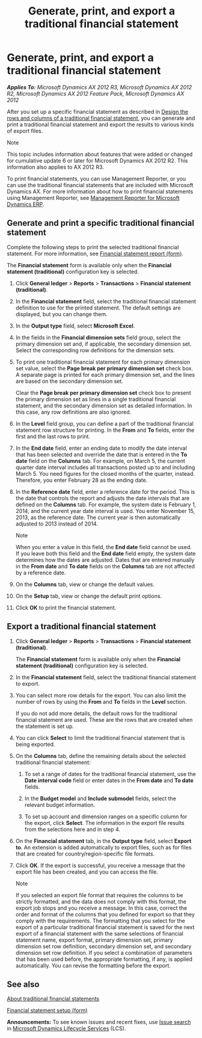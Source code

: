 ﻿---
title: Generate, print, and export a traditional financial statement
TOCTitle: Generate, print, and export a traditional financial statement
ms:assetid: ca3962e2-c4cc-4372-ac5d-2158cb758421
ms:mtpsurl: https://technet.microsoft.com/en-us/library/Aa572662(v=AX.60)
ms:contentKeyID: 36059331
ms.date: 04/18/2014
mtps_version: v=AX.60
---

# Generate, print, and export a traditional financial statement 


_**Applies To:** Microsoft Dynamics AX 2012 R3, Microsoft Dynamics AX 2012 R2, Microsoft Dynamics AX 2012 Feature Pack, Microsoft Dynamics AX 2012_

After you set up a specific financial statement as described in [Design the rows and columns of a traditional financial statement](design-the-rows-and-columns-of-a-traditional-financial-statement.md), you can generate and print a traditional financial statement and export the results to various kinds of export files.


> [!NOTE]
> <P>This topic includes information about features that were added or changed for cumulative update 6 or later for Microsoft Dynamics AX 2012 R2. This information also applies to AX 2012 R3.</P>



To print financial statements, you can use Management Reporter, or you can use the traditional financial statements that are included with Microsoft Dynamics AX. For more information about how to print financial statements using Management Reporter, see [Management Reporter for Microsoft Dynamics ERP](http://go.microsoft.com/fwlink/?linkid=324762).

## Generate and print a specific traditional financial statement

Complete the following steps to print the selected traditional financial statement. For more information, see [Financial statement report (form)](https://technet.microsoft.com/en-us/library/aa585230\(v=ax.60\)).

The **Financial statement** form is available only when the **Financial statement (traditional)** configuration key is selected.

1.  Click **General ledger** \> **Reports** \> **Transactions** \> **Financial statement (traditional)**.

2.  In the **Financial statement** field, select the traditional financial statement definition to use for the printed statement. The default settings are displayed, but you can change them.

3.  In the **Output type** field, select **Microsoft Excel**.

4.  In the fields in the **Financial dimension sets** field group, select the primary dimension set and, if applicable, the secondary dimension set. Select the corresponding row definitions for the dimension sets.

5.  To print one traditional financial statement for each primary dimension set value, select the **Page break per primary dimension set** check box. A separate page is printed for each primary dimension set, and the lines are based on the secondary dimension set.
    
    Clear the **Page break per primary dimension set** check box to present the primary dimension set as lines in a single traditional financial statement, and the secondary dimension set as detailed information. In this case, any row definitions are also ignored.

6.  In the **Level** field group, you can define a part of the traditional financial statement row structure for printing. In the **From** and **To** fields, enter the first and the last rows to print.

7.  In the **End date** field, enter an ending date to modify the date interval that has been selected and override the date that is entered in the **To date** field on the **Columns** tab. For example, on March 5, the current quarter date interval includes all transactions posted up to and including March 5. You need figures for the closed months of the quarter, instead. Therefore, you enter February 28 as the ending date.

8.  In the **Reference date** field, enter a reference date for the period. This is the date that controls the report and adjusts the date intervals that are defined on the **Columns** tab. For example, the system date is February 1, 2014, and the current year date interval is used. You enter November 15, 2013, as the reference date. The current year is then automatically adjusted to 2013 instead of 2014.
    

    > [!NOTE]
    > <P>When you enter a value in this field, the <STRONG>End date</STRONG> field cannot be used. If you leave both this field and the <STRONG>End date</STRONG> field empty, the system date determines how the dates are adjusted. Dates that are entered manually in the <STRONG>From date</STRONG> and <STRONG>To date</STRONG> fields on the <STRONG>Columns</STRONG> tab are not affected by a reference date.</P>



9.  On the **Columns** tab, view or change the default values.

10. On the **Setup** tab, view or change the default print options.

11. Click **OK** to print the financial statement.

## Export a traditional financial statement

1.  Click **General ledger** \> **Reports** \> **Transactions** \> **Financial statement (traditional)**.
    
    The **Financial statement** form is available only when the **Financial statement (traditional)** configuration key is selected.

2.  In the **Financial statement** field, select the traditional financial statement to export.

3.  You can select more row details for the export. You can also limit the number of rows by using the **From** and **To** fields in the **Level** section.
    
    If you do not add more details, the default rows for the traditional financial statement are used. These are the rows that are created when the statement is set up.

4.  You can click **Select** to limit the traditional financial statement that is being exported.

5.  On the **Columns** tab, define the remaining details about the selected traditional financial statement:
    
    1.  To set a range of dates for the traditional financial statement, use the **Date interval code** field or enter dates in the **From date** and **To date** fields.
    
    2.  In the **Budget model** and **Include submodel** fields, select the relevant budget information.
    
    3.  To set up account and dimension ranges on a specific column for the export, click **Select**. The information in the export file results from the selections here and in step 4.

6.  On the **Financial statement** tab, in the **Output type** field, select **Export to**. An extension is added automatically to export files, such as for files that are created for country/region-specific file formats.

7.  Click **OK**. If the export is successful, you receive a message that the export file has been created, and you can access the file.
    

    > [!NOTE]
    > <P>If you selected an export file format that requires the columns to be strictly formatted, and the data does not comply with this format, the export job stops and you receive a message. In this case, correct the order and format of the columns that you defined for export so that they comply with the requirements. The formatting that you select for the export of a particular traditional financial statement is saved for the next export of a financial statement with the same selections of financial statement name, export format, primary dimension set, primary dimension set row definition, secondary dimension set, and secondary dimension set row definition. If you select a combination of parameters that has been used before, the appropriate formatting, if any, is applied automatically. You can revise the formatting before the export.</P>



## See also

[About traditional financial statements](about-traditional-financial-statements.md)

[Financial statement setup (form)](https://technet.microsoft.com/en-us/library/aa600912\(v=ax.60\))

  
**Announcements:** To see known issues and recent fixes, use [Issue search](http://go.microsoft.com/fwlink/?linkid=389258) in [Microsoft Dynamics Lifecycle Services](http://go.microsoft.com/fwlink/?linkid=306505) (LCS).

